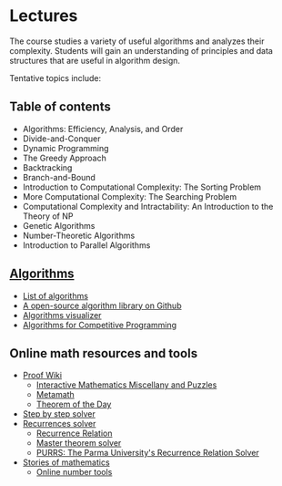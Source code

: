 # Lectures
The course studies a variety of useful algorithms and analyzes their complexity. Students will gain an understanding of principles and data structures that are useful in algorithm design.

Tentative topics include:
## Table of contents
* Algorithms: Efficiency, Analysis, and Order
* Divide-and-Conquer
* Dynamic Programming
* The Greedy Approach
* Backtracking
* Branch-and-Bound
* Introduction to Computational Complexity: The Sorting Problem
* More Computational Complexity: The Searching Problem
* Computational Complexity and Intractability: An Introduction to the Theory of NP
* Genetic Algorithms
* Number-Theoretic Algorithms
* Introduction to Parallel Algorithms

## [Algorithms](https://en.wikipedia.org/wiki/Algorithm)
* [List of algorithms](https://en.wikipedia.org/wiki/List_of_algorithms)
* [A open-source algorithm library on Github](https://the-algorithms.com/)
* [Algorithms visualizer](https://algorithm-visualizer.org/)
* [Algorithms for Competitive Programming](https://cp-algorithms.com/)
## Online math resources and tools
* [Proof Wiki](https://proofwiki.org/)
  * [Interactive Mathematics Miscellany and Puzzles](https://www.cut-the-knot.org/)
  * [Metamath](https://us.metamath.org/)
  * [Theorem of the Day](https://www.theoremoftheday.org/)
* [Step by step solver](https://www.symbolab.com/)
* [Recurrences solver](https://www.wolframalpha.com/examples/mathematics/discrete-mathematics/recurrences)
  * [Recurrence Relation](https://mathworld.wolfram.com/RecurrenceRelation.html)
  * [Master theorem solver](https://www.nayuki.io/page/master-theorem-solver-javascript)
  * [PURRS: The Parma University's Recurrence Relation Solver](https://www.cs.unipr.it/purrs/)
* [Stories of mathematics](https://www.storyofmathematics.com/)
  * [Online number tools](https://onlinenumbertools.com/)
